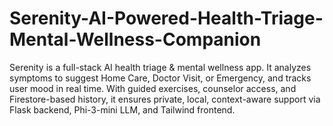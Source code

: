 # Serenity-AI-Powered-Health-Triage-Mental-Wellness-Companion
Serenity is a full-stack AI health triage &amp; mental wellness app. It analyzes symptoms to suggest Home Care, Doctor Visit, or Emergency, and tracks user mood in real time. With guided exercises, counselor access, and Firestore-based history, it ensures private, local, context-aware support via Flask backend, Phi-3-mini LLM, and Tailwind frontend.
